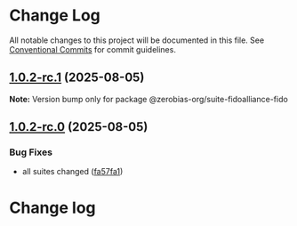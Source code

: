 # Change Log

All notable changes to this project will be documented in this file.
See [Conventional Commits](https://conventionalcommits.org) for commit guidelines.

## [1.0.2-rc.1](https://github.com/zerobias-org/suite/compare/@zerobias-org/suite-fidoalliance-fido@1.0.2-rc.0...@zerobias-org/suite-fidoalliance-fido@1.0.2-rc.1) (2025-08-05)

**Note:** Version bump only for package @zerobias-org/suite-fidoalliance-fido





## [1.0.2-rc.0](https://github.com/zerobias-org/suite/compare/@zerobias-org/suite-fidoalliance-fido@1.0.1...@zerobias-org/suite-fidoalliance-fido@1.0.2-rc.0) (2025-08-05)


### Bug Fixes

* all suites changed ([fa57fa1](https://github.com/zerobias-org/suite/commit/fa57fa1af7628003297df46b2d7740fe95bd2666))





# Change log

